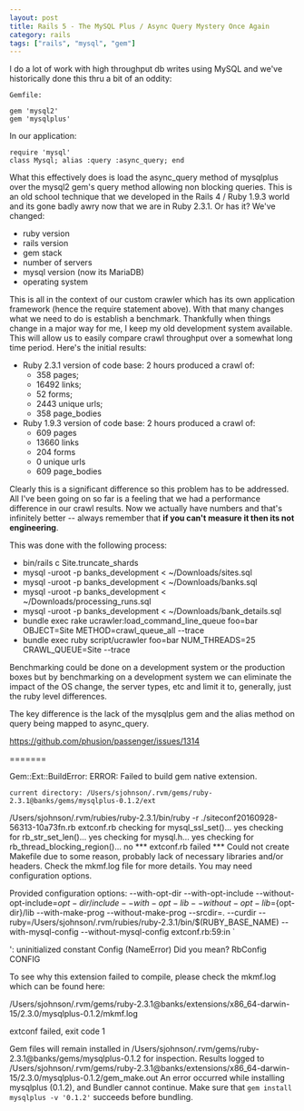 ```yaml
---
layout: post
title: Rails 5 - The MySQL Plus / Async Query Mystery Once Again
category: rails
tags: ["rails", "mysql", "gem"]
---
```

I do a lot of work with high throughput db writes using MySQL and we've historically done this thru a bit of an oddity:

    Gemfile:

    gem 'mysql2'
    gem 'mysqlplus'

In our application:

    require 'mysql'
    class Mysql; alias :query :async_query; end

What this effectively does is load the async_query method of mysqlplus over the mysql2 gem's query method allowing non blocking queries.  This is an old school technique that we developed in the Rails 4 / Ruby 1.9.3 world and its gone badly awry now that we are in Ruby 2.3.1.  Or has it?  We've changed:

* ruby version
* rails version
* gem stack
* number of servers
* mysql version (now its MariaDB)
* operating system

This is all in the context of our custom crawler which has its own application framework (hence the require statement above).  With that many changes what we need to do is establish a benchmark.  Thankfully when things change in a major way for me, I keep my old development system available.  This will allow us to easily compare crawl throughput over a somewhat long time period.  Here's the initial results:

* Ruby 2.3.1 version of code base: 2 hours produced a crawl of:
  * 358 pages; 
  * 16492 links; 
  * 52 forms; 
  * 2443 unique urls; 
  * 358 page_bodies
* Ruby 1.9.3 version of code base: 2 hours produced a crawl of: 
  * 609 pages
  * 13660 links
  * 204 forms
  * 0 unique urls
  * 609 page_bodies
  
Clearly this is a significant difference so this problem has to be addressed.  All I've been going on so far is a feeling that we had a performance difference in our crawl results.  Now we actually have numbers and that's infinitely better -- always remember that **if you can't measure it then its not engineering**.  

This was done with the following process:

* bin/rails c Site.truncate_shards
* mysql -uroot -p banks_development < ~/Downloads/sites.sql 
* mysql -uroot -p banks_development < ~/Downloads/banks.sql
* mysql -uroot -p banks_development < ~/Downloads/processing_runs.sql 
* mysql -uroot -p banks_development < ~/Downloads/bank_details.sql
* bundle exec rake ucrawler:load_command_line_queue foo=bar OBJECT=Site METHOD=crawl_queue_all --trace
* bundle exec ruby script/ucrawler foo=bar NUM_THREADS=25 CRAWL_QUEUE=Site --trace

Benchmarking could be done on a development system or the production boxes but by benchmarking on a development system we can eliminate the impact of the OS change, the server types, etc and limit it to, generally, just the ruby level differences.

The key difference is the lack of the mysqlplus gem and the alias method on query being mapped to async_query.  

https://github.com/phusion/passenger/issues/1314




=======


Gem::Ext::BuildError: ERROR: Failed to build gem native extension.

    current directory: /Users/sjohnson/.rvm/gems/ruby-2.3.1@banks/gems/mysqlplus-0.1.2/ext
/Users/sjohnson/.rvm/rubies/ruby-2.3.1/bin/ruby -r ./siteconf20160928-56313-10a73fn.rb extconf.rb
checking for mysql_ssl_set()... yes
checking for rb_str_set_len()... yes
checking for mysql.h... yes
checking for rb_thread_blocking_region()... no
*** extconf.rb failed ***
Could not create Makefile due to some reason, probably lack of necessary
libraries and/or headers.  Check the mkmf.log file for more details.  You may
need configuration options.

Provided configuration options:
	--with-opt-dir
	--with-opt-include
	--without-opt-include=${opt-dir}/include
	--with-opt-lib
	--without-opt-lib=${opt-dir}/lib
	--with-make-prog
	--without-make-prog
	--srcdir=.
	--curdir
	--ruby=/Users/sjohnson/.rvm/rubies/ruby-2.3.1/bin/$(RUBY_BASE_NAME)
	--with-mysql-config
	--without-mysql-config
extconf.rb:59:in `<main>': uninitialized constant Config (NameError)
Did you mean?  RbConfig
               CONFIG

To see why this extension failed to compile, please check the mkmf.log which can be found here:

  /Users/sjohnson/.rvm/gems/ruby-2.3.1@banks/extensions/x86_64-darwin-15/2.3.0/mysqlplus-0.1.2/mkmf.log

extconf failed, exit code 1

Gem files will remain installed in /Users/sjohnson/.rvm/gems/ruby-2.3.1@banks/gems/mysqlplus-0.1.2 for inspection.
Results logged to /Users/sjohnson/.rvm/gems/ruby-2.3.1@banks/extensions/x86_64-darwin-15/2.3.0/mysqlplus-0.1.2/gem_make.out
An error occurred while installing mysqlplus (0.1.2), and Bundler cannot continue.
Make sure that `gem install mysqlplus -v '0.1.2'` succeeds before bundling.